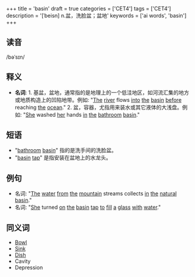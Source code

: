 +++
title = 'basin'
draft = true
categories = ['CET4']
tags = ['CET4']
description = '[ˈbeisn] n.盆，洗脸盆；盆地'
keywords = ['ai words', 'basin']
+++

## 读音
/bəˈsɪn/

## 释义
- **名词**: 1. 基盆，盆地，通常指的是地理上的一个低洼地区，如河流汇集的地方或地质构造上的凹陷地带。例如: "[The](/zh/post/the/) [river](/zh/post/river/) flows [into](/zh/post/into/) [the](/zh/post/the/) [basin](/zh/post/basin/) [before](/zh/post/before/) reaching [the](/zh/post/the/) [ocean](/zh/post/ocean/)."
   2. 盆，容器，尤指用来装水或其它液体的大浅盘。例如: "[She](/zh/post/she/) washed [her](/zh/post/her/) hands [in](/zh/post/in/) [the](/zh/post/the/) [bathroom](/zh/post/bathroom/) [basin](/zh/post/basin/)."

## 短语
- "[bathroom](/zh/post/bathroom/) [basin](/zh/post/basin/)" 指的是洗手间的洗脸盆。
- "[basin](/zh/post/basin/) [tap](/zh/post/tap/)" 是指安装在盆地上的水龙头。

## 例句
- 名词: "[The](/zh/post/the/) [water](/zh/post/water/) [from](/zh/post/from/) [the](/zh/post/the/) [mountain](/zh/post/mountain/) streams collects [in](/zh/post/in/) [the](/zh/post/the/) [natural](/zh/post/natural/) [basin](/zh/post/basin/)."
- 名词: "[She](/zh/post/she/) turned [on](/zh/post/on/) [the](/zh/post/the/) [basin](/zh/post/basin/) [tap](/zh/post/tap/) [to](/zh/post/to/) [fill](/zh/post/fill/) [a](/zh/post/a/) [glass](/zh/post/glass/) [with](/zh/post/with/) [water](/zh/post/water/)."

## 同义词
- [Bowl](/zh/post/bowl/)
- [Sink](/zh/post/sink/)
- [Dish](/zh/post/dish/)
- Cavity
- Depression
